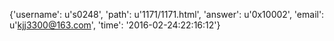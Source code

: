 {'username': u's0248', 'path': u'1171/1171.html', 'answer': u'0x10002', 'email': u'kjj3300@163.com', 'time': '2016-02-24:22:16:12'}